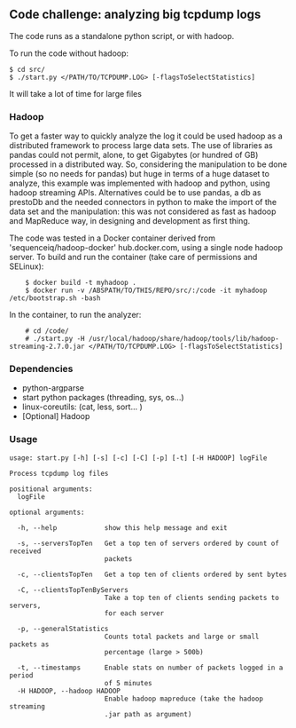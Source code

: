 ## Code challenge: analyzing big tcpdump logs

The code runs as a standalone python script, or with hadoop.

To run the code without hadoop:

```
$ cd src/
$ ./start.py </PATH/TO/TCPDUMP.LOG> [-flagsToSelectStatistics]
```
It will take a lot of time for large files

### Hadoop
To get a faster way to quickly analyze the log it could be used hadoop as a distributed framework to process large data sets.
The use of libraries as pandas could not permit, alone, to get Gigabytes (or hundred of GB) processed in a distributed way.
So, considering the manipulation to be done simple (so no needs for pandas) but huge in terms of a huge dataset to analyze, this example was implemented with hadoop and python, using hadoop streaming APIs. Alternatives could be to use pandas, a db as prestoDb and the needed connectors in python to make the import of the data set and the manipulation: this was not considered as fast as hadoop and MapReduce way, in designing and development as first thing.

The code was tested in a Docker container derived from 'sequenceiq/hadoop-docker' hub.docker.com, using a single node hadoop server.
To build and run the container (take care of permissions and SELinux):
    
        $ docker build -t myhadoop .
        $ docker run -v /ABSPATH/TO/THIS/REPO/src/:/code -it myhadoop /etc/bootstrap.sh -bash

In the container, to run the analyzer:
    
        # cd /code/
        # ./start.py -H /usr/local/hadoop/share/hadoop/tools/lib/hadoop-streaming-2.7.0.jar </PATH/TO/TCPDUMP.LOG> [-flagsToSelectStatistics]

### Dependencies

* python-argparse
* start python packages (threading, sys, os...)
* linux-coreutils: (cat, less, sort... )
* [Optional] Hadoop

### Usage
```
usage: start.py [-h] [-s] [-c] [-C] [-p] [-t] [-H HADOOP] logFile

Process tcpdump log files

positional arguments:
  logFile

optional arguments:

  -h, --help            show this help message and exit

  -s, --serversTopTen   Get a top ten of servers ordered by count of received
                        packets

  -c, --clientsTopTen   Get a top ten of clients ordered by sent bytes

  -C, --clientsTopTenByServers
                        Take a top ten of clients sending packets to servers,
                        for each server

  -p, --generalStatistics
                        Counts total packets and large or small packets as
                        percentage (large > 500b)

  -t, --timestamps      Enable stats on number of packets logged in a period
                        of 5 minutes
  -H HADOOP, --hadoop HADOOP
                        Enable hadoop mapreduce (take the hadoop streaming
                        .jar path as argument)
```
